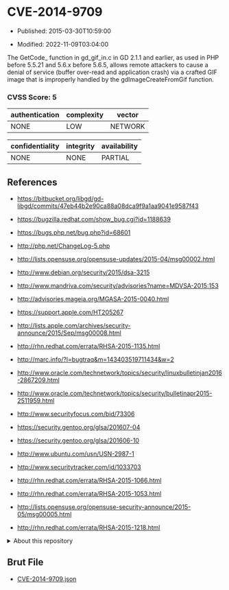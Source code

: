 # CVE-2014-9709

- Published: 2015-03-30T10:59:00

- Modified: 2022-11-09T03:04:00

The GetCode_ function in gd_gif_in.c in GD 2.1.1 and earlier, as used in PHP before 5.5.21 and 5.6.x before 5.6.5, allows remote attackers to cause a denial of service (buffer over-read and application crash) via a crafted GIF image that is improperly handled by the gdImageCreateFromGif function.

### CVSS Score: **5**

| authentication | complexity | vector |
| --- | --- | --- |
| NONE | LOW | NETWORK |

| confidentiality | integrity | availability |
| --- | --- | --- |
| NONE | NONE | PARTIAL |

## References

* https://bitbucket.org/libgd/gd-libgd/commits/47eb44b2e90ca88a08dca9f9a1aa9041e9587f43

* https://bugzilla.redhat.com/show_bug.cgi?id=1188639

* https://bugs.php.net/bug.php?id=68601

* http://php.net/ChangeLog-5.php

* http://lists.opensuse.org/opensuse-updates/2015-04/msg00002.html

* http://www.debian.org/security/2015/dsa-3215

* http://www.mandriva.com/security/advisories?name=MDVSA-2015:153

* http://advisories.mageia.org/MGASA-2015-0040.html

* https://support.apple.com/HT205267

* http://lists.apple.com/archives/security-announce/2015/Sep/msg00008.html

* http://rhn.redhat.com/errata/RHSA-2015-1135.html

* http://marc.info/?l=bugtraq&m=143403519711434&w=2

* http://www.oracle.com/technetwork/topics/security/linuxbulletinjan2016-2867209.html

* http://www.oracle.com/technetwork/topics/security/bulletinapr2015-2511959.html

* http://www.securityfocus.com/bid/73306

* https://security.gentoo.org/glsa/201607-04

* https://security.gentoo.org/glsa/201606-10

* http://www.ubuntu.com/usn/USN-2987-1

* http://www.securitytracker.com/id/1033703

* http://rhn.redhat.com/errata/RHSA-2015-1066.html

* http://rhn.redhat.com/errata/RHSA-2015-1053.html

* http://lists.opensuse.org/opensuse-security-announce/2015-05/msg00005.html

* http://rhn.redhat.com/errata/RHSA-2015-1218.html

<details>
<summary>About this repository</summary> 

  This repository is part of the project [Live Hack CVE](https://github.com/Live-Hack-CVE). Main website can be found [www.live-hack.org](https://www.live-hack.org) 
  
  Made by [Sn0wAlice](https://github.com/Sn0wAlice) for the people that care about security and need to have a feed of the latest CVEs. Hope you enjoy it, don't forget to star the repo and follow me on [Twitter](https://twitter.com/Sn0wAlice) and [Github](https://github.com/Sn0wAlice). And that is my [personnal website](https://www.alice-snow.me/)

  - [Home Page](https://github.com/Live-Hack-CVE)
  - [Framework](https://github.com/Live-Hack-CVE/cve-framework)
  - [CVE database](https://github.com/Live-Hack-CVE/full_database)
  - [Changelog](https://github.com/Live-Hack-CVE/Changelog)
</details>

## Brut File

* [CVE-2014-9709.json](https://raw.githubusercontent.com/Live-Hack-CVE/full_database/main/cves/2014/CVE-2014-9709.json)

